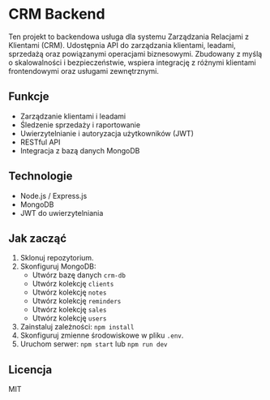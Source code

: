 # CRM Backend

Ten projekt to backendowa usługa dla systemu Zarządzania Relacjami z Klientami (CRM). Udostępnia API do zarządzania klientami, leadami, sprzedażą oraz powiązanymi operacjami biznesowymi. Zbudowany z myślą o skalowalności i bezpieczeństwie, wspiera integrację z różnymi klientami frontendowymi oraz usługami zewnętrznymi.

## Funkcje

- Zarządzanie klientami i leadami
- Śledzenie sprzedaży i raportowanie
- Uwierzytelnianie i autoryzacja użytkowników (JWT)
- RESTful API
- Integracja z bazą danych MongoDB

## Technologie

- Node.js / Express.js
- MongoDB
- JWT do uwierzytelniania

## Jak zacząć

1. Sklonuj repozytorium.
2. Skonfiguruj MongoDB:
    - Utwórz bazę danych `crm-db`
    - Utwórz kolekcję `clients`
    - Utwórz kolekcję `notes`
    - Utwórz kolekcję `reminders`
    - Utwórz kolekcję `sales`
    - Utwórz kolekcję `users`
3. Zainstaluj zależności: `npm install`
4. Skonfiguruj zmienne środowiskowe w pliku `.env`.
5. Uruchom serwer: `npm start` lub `npm run dev`

## Licencja

MIT
